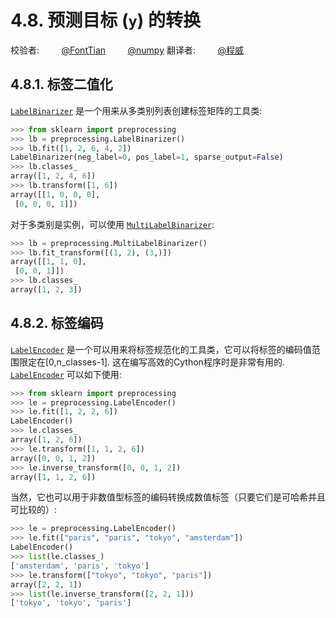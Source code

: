 # 4.8\. 预测目标 (`y`) 的转换

校验者:
        [@FontTian](https://github.com/FontTian)
        [@numpy](https://github.com/apachecn/scikit-learn-doc-zh)
翻译者:
        [@程威](https://github.com/apachecn/scikit-learn-doc-zh)

## 4.8.1\. 标签二值化

[`LabelBinarizer`](generated/sklearn.preprocessing.LabelBinarizer.html#sklearn.preprocessing.LabelBinarizer "sklearn.preprocessing.LabelBinarizer") 是一个用来从多类别列表创建标签矩阵的工具类:

```py
>>> from sklearn import preprocessing
>>> lb = preprocessing.LabelBinarizer()
>>> lb.fit([1, 2, 6, 4, 2])
LabelBinarizer(neg_label=0, pos_label=1, sparse_output=False)
>>> lb.classes_
array([1, 2, 4, 6])
>>> lb.transform([1, 6])
array([[1, 0, 0, 0],
 [0, 0, 0, 1]])

```

对于多类别是实例，可以使用 [`MultiLabelBinarizer`](generated/sklearn.preprocessing.MultiLabelBinarizer.html#sklearn.preprocessing.MultiLabelBinarizer "sklearn.preprocessing.MultiLabelBinarizer"):

```py
>>> lb = preprocessing.MultiLabelBinarizer()
>>> lb.fit_transform([(1, 2), (3,)])
array([[1, 1, 0],
 [0, 0, 1]])
>>> lb.classes_
array([1, 2, 3])

```

## 4.8.2\. 标签编码

[`LabelEncoder`](generated/sklearn.preprocessing.LabelEncoder.html#sklearn.preprocessing.LabelEncoder "sklearn.preprocessing.LabelEncoder") 是一个可以用来将标签规范化的工具类，它可以将标签的编码值范围限定在[0,n_classes-1]. 这在编写高效的Cython程序时是非常有用的. [`LabelEncoder`](generated/sklearn.preprocessing.LabelEncoder.html#sklearn.preprocessing.LabelEncoder "sklearn.preprocessing.LabelEncoder") 可以如下使用:

```py
>>> from sklearn import preprocessing
>>> le = preprocessing.LabelEncoder()
>>> le.fit([1, 2, 2, 6])
LabelEncoder()
>>> le.classes_
array([1, 2, 6])
>>> le.transform([1, 1, 2, 6])
array([0, 0, 1, 2])
>>> le.inverse_transform([0, 0, 1, 2])
array([1, 1, 2, 6])

```

当然，它也可以用于非数值型标签的编码转换成数值标签（只要它们是可哈希并且可比较的）:

```py
>>> le = preprocessing.LabelEncoder()
>>> le.fit(["paris", "paris", "tokyo", "amsterdam"])
LabelEncoder()
>>> list(le.classes_)
['amsterdam', 'paris', 'tokyo']
>>> le.transform(["tokyo", "tokyo", "paris"])
array([2, 2, 1])
>>> list(le.inverse_transform([2, 2, 1]))
['tokyo', 'tokyo', 'paris']

```
